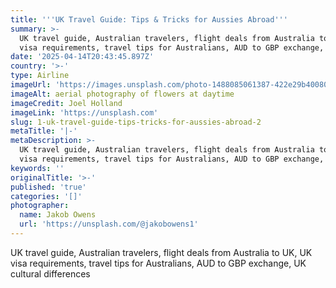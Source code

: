 ```yaml
---
title: '''UK Travel Guide: Tips & Tricks for Aussies Abroad'''
summary: >-
  UK travel guide, Australian travelers, flight deals from Australia to UK, UK
  visa requirements, travel tips for Australians, AUD to GBP exchange, UK c...
date: '2025-04-14T20:43:45.897Z'
country: '>-'
type: Airline
imageUrl: 'https://images.unsplash.com/photo-1488085061387-422e29b40080'
imageAlt: aerial photography of flowers at daytime
imageCredit: Joel Holland
imageLink: 'https://unsplash.com'
slug: 1-uk-travel-guide-tips-tricks-for-aussies-abroad-2
metaTitle: '|-'
metaDescription: >-
  UK travel guide, Australian travelers, flight deals from Australia to UK, UK
  visa requirements, travel tips for Australians, AUD to GBP exchange, UK c...
keywords: ''
originalTitle: '>-'
published: 'true'
categories: '[]'
photographer:
  name: Jakob Owens
  url: 'https://unsplash.com/@jakobowens1'
---
```







UK travel guide, Australian travelers, flight deals from Australia to UK, UK visa requirements, travel tips for Australians, AUD to GBP exchange, UK cultural differences
